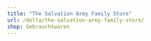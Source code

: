 ```yaml
---
title: "The Salvation Army Family Store"
url: /delta/the-salvation-army-family-store/
shop: Gebrauchtwaren
---
```

